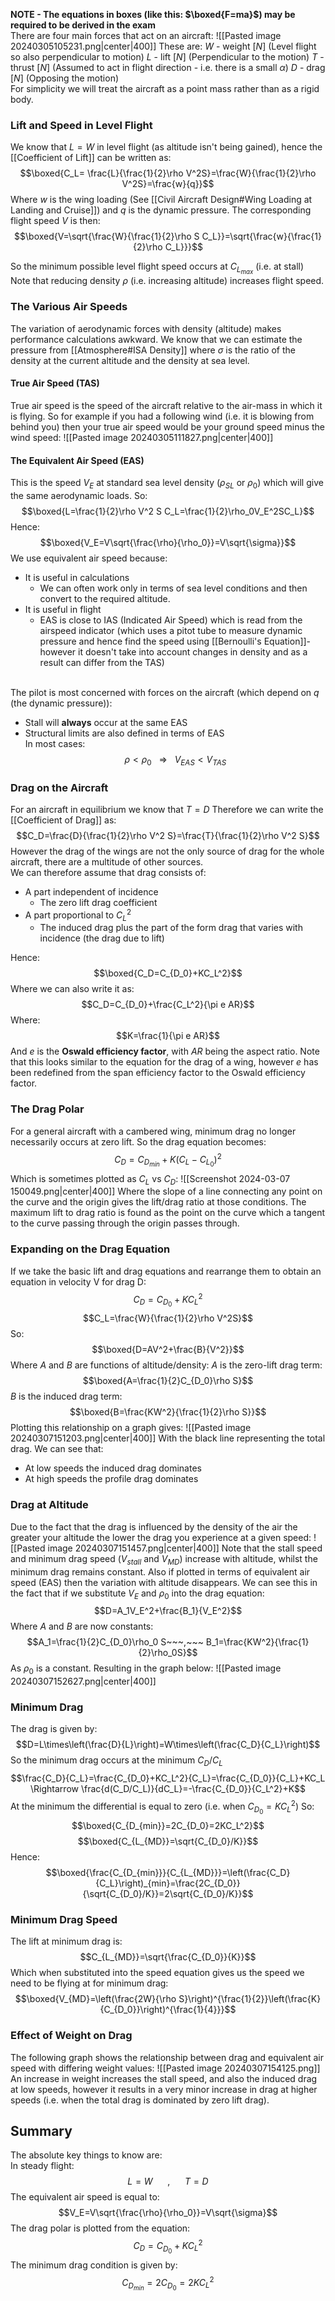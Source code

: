 **NOTE - The equations in boxes (like this: $\boxed{F=ma}$) may be required to be derived in the exam**
\
There are four main forces that act on an aircraft:
![[Pasted image 20240305105231.png|center|400]]
These are:
$W$ - weight $[N]$ (Level flight so also perpendicular to motion)
$L$ - lift $[N]$ (Perpendicular to the motion)
$T$ - thrust $[N]$ (Assumed to act in flight direction - i.e. there is a small $\alpha$)
$D$ - drag $[N]$ (Opposing the motion)
\
For simplicity we will treat the aircraft as a point mass rather than as a rigid body.
### Lift and Speed in Level Flight
We know that $L=W$ in level flight (as altitude isn't being gained), hence the [[Coefficient of Lift]] can be written as:
$$\boxed{C_L= \frac{L}{\frac{1}{2}\rho V^2S}=\frac{W}{\frac{1}{2}\rho V^2S}=\frac{w}{q}}$$
Where $w$ is the wing loading (See [[Civil Aircraft Design#Wing Loading at Landing and Cruise]]) and $q$ is the dynamic pressure.
The corresponding flight speed $V$ is then:
$$\boxed{V=\sqrt{\frac{W}{\frac{1}{2}\rho S C_L}}=\sqrt{\frac{w}{\frac{1}{2}\rho C_L}}}$$

So the minimum possible level flight speed occurs at $C_{L_{max}}$ (i.e. at stall)
Note that reducing density $\rho$ (i.e. increasing altitude) increases flight speed.
### The Various Air Speeds
The variation of aerodynamic forces with density (altitude) makes performance calculations awkward.
We know that we can estimate the pressure from [[Atmosphere#ISA Density]] where $\sigma$ is the ratio of the density at the current altitude and the density at sea level.
#### True Air Speed (TAS)
True air speed is the speed of the aircraft relative to the air-mass in which it is flying.
So for example if you had a following wind (i.e. it is blowing from behind you) then your true air speed would be your ground speed minus the wind speed:
![[Pasted image 20240305111827.png|center|400]]
#### The Equivalent Air Speed (EAS)
This is the speed $V_E$ at standard sea level density ($\rho_{SL}$ or $\rho_0$) which will give the same aerodynamic loads.
So:
$$\boxed{L=\frac{1}{2}\rho V^2 S C_L=\frac{1}{2}\rho_0V_E^2SC_L}$$
Hence:
$$\boxed{V_E=V\sqrt{\frac{\rho}{\rho_0}}=V\sqrt{\sigma}}$$
We use equivalent air speed because:
- It is useful in calculations
	- We can often work only in terms of sea level conditions and then convert to the required altitude.
- It is useful in flight
	- EAS is close to IAS (Indicated Air Speed) which is read from the airspeed indicator (which uses a pitot tube to measure dynamic pressure and hence find the speed using [[Bernoulli's Equation]]- however it doesn't take into account changes in density and as a result can differ from the TAS)

\
The pilot is most concerned with forces on the aircraft (which depend on $q$ (the dynamic pressure)):
- Stall will **always** occur at the same EAS
- Structural limits are also defined in terms of EAS
\
In most cases:
$$\rho<\rho_0~~~\Rightarrow~~~V_{EAS}<V_{TAS}$$

### Drag on the Aircraft
For an aircraft in equilibrium we know that $T=D$
Therefore we can write the [[Coefficient of Drag]] as:
$$C_D=\frac{D}{\frac{1}{2}\rho V^2 S}=\frac{T}{\frac{1}{2}\rho V^2 S}$$
However the drag of the wings are not the only source of drag for the whole aircraft, there are a multitude of other sources.
\
We can therefore assume that drag consists of:
- A part independent of incidence
	- The zero lift drag coefficient
- A part proportional to $C_L^2$
	- The induced drag plus the part of the form drag that varies with incidence (the drag due to lift)

Hence:
$$\boxed{C_D=C_{D_0}+KC_L^2}$$
Where we can also write it as:
$$C_D=C_{D_0}+\frac{C_L^2}{\pi e AR}$$
Where:
$$K=\frac{1}{\pi e AR}$$
And $e$ is the **Oswald efficiency factor**, with $AR$ being the aspect ratio.
Note that this looks similar to the equation for the drag of a wing, however $e$ has been redefined from the span efficiency factor to the Oswald efficiency factor.

### The Drag Polar
For a general aircraft with a cambered wing, minimum drag no longer necessarily occurs at zero lift. So the drag equation becomes:
$$C_D=C_{D_{min}}+K(C_L-C_{L_0})^2$$
Which is sometimes plotted as $C_L$ vs $C_D$:
![[Screenshot 2024-03-07 150049.png|center|400]]
Where the slope of a line connecting any point on the curve and the origin gives the lift/drag ratio at those conditions.
The maximum lift to drag ratio is found as the point on the curve which a tangent to the curve passing through the origin passes through.
### Expanding on the Drag Equation
If we take the basic lift and drag equations and rearrange them to obtain an equation in velocity V for drag D:
$$C_D=C_{D_0}+KC_L^2$$
$$C_L=\frac{W}{\frac{1}{2}\rho V^2S}$$
So:
$$\boxed{D=AV^2+\frac{B}{V^2}}$$
Where $A$ and $B$ are functions of altitude/density:
$A$ is the zero-lift drag term:
$$\boxed{A=\frac{1}{2}C_{D_0}\rho S}$$
$B$ is the induced drag term:
$$\boxed{B=\frac{KW^2}{\frac{1}{2}\rho S}}$$
Plotting this relationship on a graph gives:
![[Pasted image 20240307151203.png|center|400]]
With the black line representing the total drag.
We can see that:
- At low speeds the induced drag dominates
- At high speeds the profile drag dominates
### Drag at Altitude
Due to the fact that the drag is influenced by the density of the air the greater your altitude the lower the drag you experience at a given speed:
![[Pasted image 20240307151457.png|center|400]]
Note that the stall speed and minimum drag speed ($V_{stall}$ and $V_{MD}$) increase with altitude, whilst the minimum drag remains constant.
Also if plotted in terms of equivalent air speed (EAS) then the variation with altitude disappears.
We can see this in the fact that if we substitute $V_{E}$ and $\rho_0$ into the drag equation:
$$D=A_1V_E^2+\frac{B_1}{V_E^2}$$
Where $A$ and $B$ are now constants:
$$A_1=\frac{1}{2}C_{D_0}\rho_0 S~~~,~~~ B_1=\frac{KW^2}{\frac{1}{2}\rho_0S}$$
As $\rho_0$ is a constant.
Resulting in the graph below:
![[Pasted image 20240307152627.png|center|400]]
### Minimum Drag
The drag is given by:
$$D=L\times\left(\frac{D}{L}\right)=W\times\left(\frac{C_D}{C_L}\right)$$
So the minimum drag occurs at the minimum $C_D/C_L$
$$\frac{C_D}{C_L}=\frac{C_{D_0}+KC_L^2}{C_L}=\frac{C_{D_0}}{C_L}+KC_L \Rightarrow \frac{d(C_D/C_L)}{dC_L}=-\frac{C_{D_0}}{C_L^2}+K$$
At the minimum the differential is equal to zero (i.e. when $C_{D_0}=KC_L^2$)
So:
$$\boxed{C_{D_{min}}=2C_{D_0}=2KC_L^2}$$
$$\boxed{C_{L_{MD}}=\sqrt{C_{D_0}/K}}$$
Hence:
$$\boxed{\frac{C_{D_{min}}}{C_{L_{MD}}}=\left(\frac{C_D}{C_L}\right)_{min}=\frac{2C_{D_0}}{\sqrt{C_{D_0}/K}}=2\sqrt{C_{D_0}/K}}$$
### Minimum Drag Speed
The lift at minimum drag is:
$$C_{L_{MD}}=\sqrt{\frac{C_{D_0}}{K}}$$
Which when substituted into the speed equation gives us the speed we need to be flying at for minimum drag:
$$\boxed{V_{MD}=\left(\frac{2W}{\rho S}\right)^{\frac{1}{2}}\left(\frac{K}{C_{D_0}}\right)^{\frac{1}{4}}}$$
### Effect of Weight on Drag
The following graph shows the relationship between drag and equivalent air speed with differing weight values:
![[Pasted image 20240307154125.png]]
An increase in weight increases the stall speed, and also the induced drag at low speeds, however it results in a very minor increase in drag at higher speeds (i.e. when the total drag is dominated by zero lift drag).
## Summary
The absolute key things to know are:
\
In steady flight:
$$L=W~~~~~~,~~~~~~T=D$$
The equivalent air speed is equal to:
$$V_E=V\sqrt{\frac{\rho}{\rho_0}}=V\sqrt{\sigma}$$
The drag polar is plotted from the equation:
$$ C_D=C_{D_0}+KC_L^2$$
The minimum drag condition is given by:
$$C_{D_{min}}=2C_{D_0}=2KC_L^2$$

